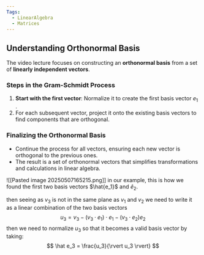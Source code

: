 ```yaml
---
Tags:
  - LinearAlgebra
  - Matrices
---
```

## Understanding Orthonormal Basis

The video lecture focuses on constructing an **orthonormal basis** from a set of **linearly independent vectors**.

### Steps in the Gram-Schmidt Process

1. **Start with the first vector**: Normalize it to create the first basis vector $e_1$ .
2. For each subsequent vector, project it onto the existing basis vectors to find components that are orthogonal.

### Finalizing the Orthonormal Basis

- Continue the process for all vectors, ensuring each new vector is orthogonal to the previous ones.
- The result is a set of orthonormal vectors that simplifies transformations and calculations in linear algebra.

![[Pasted image 20250507165215.png]]
in our example, this is how we found the first two basis vectors $\hat{e_1}$ and $\hat e_2$.

then seeing as $v_3$ is not in the same plane as $v_1$ and $v_2$ we need to write it as a linear combination of the two basis vectors 
$$
u_3 = v_3 -(v_3\cdot e_1)\cdot e_1 -(v_3\cdot e_2)e_2
$$
then we need to normalize $u_3$ so that it becomes a valid basis vector by taking:
$$
\hat e_3 = 
\frac{u_3}{\rvert u_3 \rvert}
$$